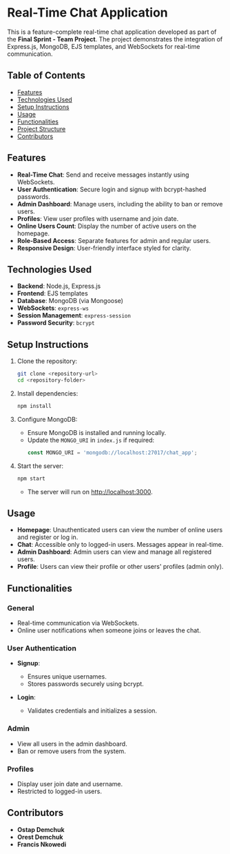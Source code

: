 
# Real-Time Chat Application

This is a feature-complete real-time chat application developed as part of the **Final Sprint - Team Project**. The project demonstrates the integration of Express.js, MongoDB, EJS templates, and WebSockets for real-time communication.

## Table of Contents
- [Features](#features)
- [Technologies Used](#technologies-used)
- [Setup Instructions](#setup-instructions)
- [Usage](#usage)
- [Functionalities](#functionalities)
- [Project Structure](#project-structure)
- [Contributors](#contributors)

## Features
- **Real-Time Chat**: Send and receive messages instantly using WebSockets.
- **User Authentication**: Secure login and signup with bcrypt-hashed passwords.
- **Admin Dashboard**: Manage users, including the ability to ban or remove users.
- **Profiles**: View user profiles with username and join date.
- **Online Users Count**: Display the number of active users on the homepage.
- **Role-Based Access**: Separate features for admin and regular users.
- **Responsive Design**: User-friendly interface styled for clarity.

## Technologies Used
- **Backend**: Node.js, Express.js
- **Frontend**: EJS templates
- **Database**: MongoDB (via Mongoose)
- **WebSockets**: `express-ws`
- **Session Management**: `express-session`
- **Password Security**: `bcrypt`

## Setup Instructions
1. Clone the repository:
   ```bash
   git clone <repository-url>
   cd <repository-folder>
   ```

2. Install dependencies:
   ```bash
   npm install
   ```

3. Configure MongoDB:
   - Ensure MongoDB is installed and running locally.
   - Update the `MONGO_URI` in `index.js` if required:
     ```javascript
     const MONGO_URI = 'mongodb://localhost:27017/chat_app';
     ```

4. Start the server:
   ```bash
   npm start
   ```
   - The server will run on [http://localhost:3000](http://localhost:3000).

## Usage
- **Homepage**: Unauthenticated users can view the number of online users and register or log in.
- **Chat**: Accessible only to logged-in users. Messages appear in real-time.
- **Admin Dashboard**: Admin users can view and manage all registered users.
- **Profile**: Users can view their profile or other users' profiles (admin only).

## Functionalities
### General
- Real-time communication via WebSockets.
- Online user notifications when someone joins or leaves the chat.

### User Authentication
- **Signup**:
  - Ensures unique usernames.
  - Stores passwords securely using bcrypt.

- **Login**:
  - Validates credentials and initializes a session.

### Admin
- View all users in the admin dashboard.
- Ban or remove users from the system.

### Profiles
- Display user join date and username.
- Restricted to logged-in users.


## Contributors
- **Ostap Demchuk**
- **Orest Demchuk**
- **Francis Nkowedi**
